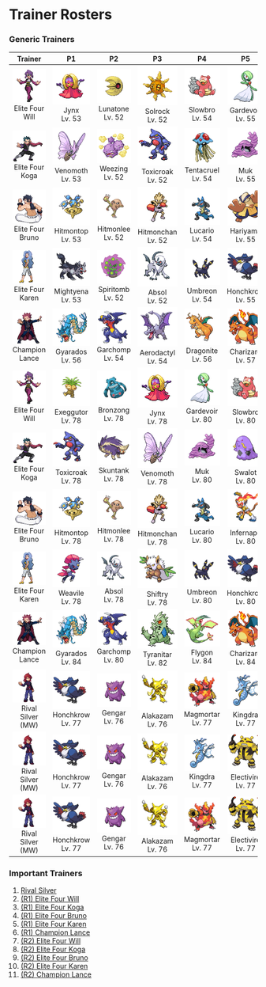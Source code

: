 # Trainer Rosters

### Generic Trainers

| Trainer | P1 | P2 | P3 | P4 | P5 | P6 |
|:-------:|:--:|:--:|:--:|:--:|:--:|:--:|
| ![Elite Four Will](../../assets/important_trainers/will.png "Elite Four Will")<br>Elite Four Will | ![Jynx](../../assets/sprites/jynx/front.gif "Jynx")<br>Jynx<br>Lv. 53 | ![Lunatone](../../assets/sprites/lunatone/front.gif "Lunatone")<br>Lunatone<br>Lv. 52 | ![Solrock](../../assets/sprites/solrock/front.gif "Solrock")<br>Solrock<br>Lv. 52 | ![Slowbro](../../assets/sprites/slowbro/front.gif "Slowbro")<br>Slowbro<br>Lv. 54 | ![Gardevoir](../../assets/sprites/gardevoir/front.gif "Gardevoir")<br>Gardevoir<br>Lv. 55 | ![Xatu](../../assets/sprites/xatu/front.gif "Xatu")<br>Xatu<br>Lv. 55 |
| ![Elite Four Koga](../../assets/important_trainers/koga.png "Elite Four Koga")<br>Elite Four Koga | ![Venomoth](../../assets/sprites/venomoth/front.gif "Venomoth")<br>Venomoth<br>Lv. 53 | ![Weezing](../../assets/sprites/weezing/front.gif "Weezing")<br>Weezing<br>Lv. 52 | ![Toxicroak](../../assets/sprites/toxicroak/front.gif "Toxicroak")<br>Toxicroak<br>Lv. 52 | ![Tentacruel](../../assets/sprites/tentacruel/front.gif "Tentacruel")<br>Tentacruel<br>Lv. 54 | ![Muk](../../assets/sprites/muk/front.gif "Muk")<br>Muk<br>Lv. 55 | ![Crobat](../../assets/sprites/crobat/front.gif "Crobat")<br>Crobat<br>Lv. 55 |
| ![Elite Four Bruno](../../assets/important_trainers/bruno.png "Elite Four Bruno")<br>Elite Four Bruno | ![Hitmontop](../../assets/sprites/hitmontop/front.gif "Hitmontop")<br>Hitmontop<br>Lv. 53 | ![Hitmonlee](../../assets/sprites/hitmonlee/front.gif "Hitmonlee")<br>Hitmonlee<br>Lv. 52 | ![Hitmonchan](../../assets/sprites/hitmonchan/front.gif "Hitmonchan")<br>Hitmonchan<br>Lv. 52 | ![Lucario](../../assets/sprites/lucario/front.gif "Lucario")<br>Lucario<br>Lv. 54 | ![Hariyama](../../assets/sprites/hariyama/front.gif "Hariyama")<br>Hariyama<br>Lv. 55 | ![Machamp](../../assets/sprites/machamp/front.gif "Machamp")<br>Machamp<br>Lv. 55 |
| ![Elite Four Karen](../../assets/important_trainers/karen.png "Elite Four Karen")<br>Elite Four Karen | ![Mightyena](../../assets/sprites/mightyena/front.gif "Mightyena")<br>Mightyena<br>Lv. 53 | ![Spiritomb](../../assets/sprites/spiritomb/front.gif "Spiritomb")<br>Spiritomb<br>Lv. 52 | ![Absol](../../assets/sprites/absol/front.gif "Absol")<br>Absol<br>Lv. 52 | ![Umbreon](../../assets/sprites/umbreon/front.gif "Umbreon")<br>Umbreon<br>Lv. 54 | ![Honchkrow](../../assets/sprites/honchkrow/front.gif "Honchkrow")<br>Honchkrow<br>Lv. 55 | ![Houndoom](../../assets/sprites/houndoom/front.gif "Houndoom")<br>Houndoom<br>Lv. 55 |
| ![Champion Lance](../../assets/important_trainers/lance.png "Champion Lance")<br>Champion Lance | ![Gyarados](../../assets/sprites/gyarados/front.gif "Gyarados")<br>Gyarados<br>Lv. 56 | ![Garchomp](../../assets/sprites/garchomp/front.gif "Garchomp")<br>Garchomp<br>Lv. 54 | ![Aerodactyl](../../assets/sprites/aerodactyl/front.gif "Aerodactyl")<br>Aerodactyl<br>Lv. 54 | ![Dragonite](../../assets/sprites/dragonite/front.gif "Dragonite")<br>Dragonite<br>Lv. 56 | ![Charizard](../../assets/sprites/charizard/front.gif "Charizard")<br>Charizard<br>Lv. 57 | ![Dragonite](../../assets/sprites/dragonite/front.gif "Dragonite")<br>Dragonite<br>Lv. 60 |
| ![Elite Four Will](../../assets/important_trainers/will.png "Elite Four Will")<br>Elite Four Will | ![Exeggutor](../../assets/sprites/exeggutor/front.gif "Exeggutor")<br>Exeggutor<br>Lv. 78 | ![Bronzong](../../assets/sprites/bronzong/front.gif "Bronzong")<br>Bronzong<br>Lv. 78 | ![Jynx](../../assets/sprites/jynx/front.gif "Jynx")<br>Jynx<br>Lv. 78 | ![Gardevoir](../../assets/sprites/gardevoir/front.gif "Gardevoir")<br>Gardevoir<br>Lv. 80 | ![Slowbro](../../assets/sprites/slowbro/front.gif "Slowbro")<br>Slowbro<br>Lv. 80 | ![Xatu](../../assets/sprites/xatu/front.gif "Xatu")<br>Xatu<br>Lv. 81 |
| ![Elite Four Koga](../../assets/important_trainers/koga.png "Elite Four Koga")<br>Elite Four Koga | ![Toxicroak](../../assets/sprites/toxicroak/front.gif "Toxicroak")<br>Toxicroak<br>Lv. 78 | ![Skuntank](../../assets/sprites/skuntank/front.gif "Skuntank")<br>Skuntank<br>Lv. 78 | ![Venomoth](../../assets/sprites/venomoth/front.gif "Venomoth")<br>Venomoth<br>Lv. 78 | ![Muk](../../assets/sprites/muk/front.gif "Muk")<br>Muk<br>Lv. 80 | ![Swalot](../../assets/sprites/swalot/front.gif "Swalot")<br>Swalot<br>Lv. 80 | ![Crobat](../../assets/sprites/crobat/front.gif "Crobat")<br>Crobat<br>Lv. 81 |
| ![Elite Four Bruno](../../assets/important_trainers/bruno.png "Elite Four Bruno")<br>Elite Four Bruno | ![Hitmontop](../../assets/sprites/hitmontop/front.gif "Hitmontop")<br>Hitmontop<br>Lv. 78 | ![Hitmonlee](../../assets/sprites/hitmonlee/front.gif "Hitmonlee")<br>Hitmonlee<br>Lv. 78 | ![Hitmonchan](../../assets/sprites/hitmonchan/front.gif "Hitmonchan")<br>Hitmonchan<br>Lv. 78 | ![Lucario](../../assets/sprites/lucario/front.gif "Lucario")<br>Lucario<br>Lv. 80 | ![Infernape](../../assets/sprites/infernape/front.gif "Infernape")<br>Infernape<br>Lv. 80 | ![Machamp](../../assets/sprites/machamp/front.gif "Machamp")<br>Machamp<br>Lv. 81 |
| ![Elite Four Karen](../../assets/important_trainers/karen.png "Elite Four Karen")<br>Elite Four Karen | ![Weavile](../../assets/sprites/weavile/front.gif "Weavile")<br>Weavile<br>Lv. 78 | ![Absol](../../assets/sprites/absol/front.gif "Absol")<br>Absol<br>Lv. 78 | ![Shiftry](../../assets/sprites/shiftry/front.gif "Shiftry")<br>Shiftry<br>Lv. 78 | ![Umbreon](../../assets/sprites/umbreon/front.gif "Umbreon")<br>Umbreon<br>Lv. 80 | ![Honchkrow](../../assets/sprites/honchkrow/front.gif "Honchkrow")<br>Honchkrow<br>Lv. 80 | ![Houndoom](../../assets/sprites/houndoom/front.gif "Houndoom")<br>Houndoom<br>Lv. 81 |
| ![Champion Lance](../../assets/important_trainers/lance.png "Champion Lance")<br>Champion Lance | ![Gyarados](../../assets/sprites/gyarados/front.gif "Gyarados")<br>Gyarados<br>Lv. 84 | ![Garchomp](../../assets/sprites/garchomp/front.gif "Garchomp")<br>Garchomp<br>Lv. 80 | ![Tyranitar](../../assets/sprites/tyranitar/front.gif "Tyranitar")<br>Tyranitar<br>Lv. 82 | ![Flygon](../../assets/sprites/flygon/front.gif "Flygon")<br>Flygon<br>Lv. 84 | ![Charizard](../../assets/sprites/charizard/front.gif "Charizard")<br>Charizard<br>Lv. 84 | ![Dragonite](../../assets/sprites/dragonite/front.gif "Dragonite")<br>Dragonite<br>Lv. 88 |
| ![Rival Silver (MW)](../../assets/important_trainers/silver.png "Rival Silver (MW)")<br>Rival Silver (MW) | ![Honchkrow](../../assets/sprites/honchkrow/front.gif "Honchkrow")<br>Honchkrow<br>Lv. 77 | ![Gengar](../../assets/sprites/gengar/front.gif "Gengar")<br>Gengar<br>Lv. 76 | ![Alakazam](../../assets/sprites/alakazam/front.gif "Alakazam")<br>Alakazam<br>Lv. 76 | ![Magmortar](../../assets/sprites/magmortar/front.gif "Magmortar")<br>Magmortar<br>Lv. 77 | ![Kingdra](../../assets/sprites/kingdra/front.gif "Kingdra")<br>Kingdra<br>Lv. 77 | ![Meganium](../../assets/sprites/meganium/front.gif "Meganium")<br>Meganium<br>Lv. 78 |
| ![Rival Silver (MW)](../../assets/important_trainers/silver.png "Rival Silver (MW)")<br>Rival Silver (MW) | ![Honchkrow](../../assets/sprites/honchkrow/front.gif "Honchkrow")<br>Honchkrow<br>Lv. 77 | ![Gengar](../../assets/sprites/gengar/front.gif "Gengar")<br>Gengar<br>Lv. 76 | ![Alakazam](../../assets/sprites/alakazam/front.gif "Alakazam")<br>Alakazam<br>Lv. 76 | ![Kingdra](../../assets/sprites/kingdra/front.gif "Kingdra")<br>Kingdra<br>Lv. 77 | ![Electivire](../../assets/sprites/electivire/front.gif "Electivire")<br>Electivire<br>Lv. 77 | ![Typhlosion](../../assets/sprites/typhlosion/front.gif "Typhlosion")<br>Typhlosion<br>Lv. 78 |
| ![Rival Silver (MW)](../../assets/important_trainers/silver.png "Rival Silver (MW)")<br>Rival Silver (MW) | ![Honchkrow](../../assets/sprites/honchkrow/front.gif "Honchkrow")<br>Honchkrow<br>Lv. 77 | ![Gengar](../../assets/sprites/gengar/front.gif "Gengar")<br>Gengar<br>Lv. 76 | ![Alakazam](../../assets/sprites/alakazam/front.gif "Alakazam")<br>Alakazam<br>Lv. 76 | ![Magmortar](../../assets/sprites/magmortar/front.gif "Magmortar")<br>Magmortar<br>Lv. 77 | ![Electivire](../../assets/sprites/electivire/front.gif "Electivire")<br>Electivire<br>Lv. 77 | ![Feraligatr](../../assets/sprites/feraligatr/front.gif "Feraligatr")<br>Feraligatr<br>Lv. 78 |


### Important Trainers

1. [Rival Silver](important_trainers.md#rival-silver)
1. [(R1) Elite Four Will](important_trainers.md#r1-elite-four-will)
1. [(R1) Elite Four Koga](important_trainers.md#r1-elite-four-koga)
1. [(R1) Elite Four Bruno](important_trainers.md#r1-elite-four-bruno)
1. [(R1) Elite Four Karen](important_trainers.md#r1-elite-four-karen)
1. [(R1) Champion Lance](important_trainers.md#r1-champion-lance)
1. [(R2) Elite Four Will](important_trainers.md#r2-elite-four-will)
1. [(R2) Elite Four Koga](important_trainers.md#r2-elite-four-koga)
1. [(R2) Elite Four Bruno](important_trainers.md#r2-elite-four-bruno)
1. [(R2) Elite Four Karen](important_trainers.md#r2-elite-four-karen)
1. [(R2) Champion Lance](important_trainers.md#r2-champion-lance)
